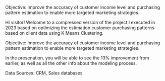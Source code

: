 Objective: Improve the accuracy of customer income level and purchasing pattern estimation to enable more targeted marketing strategies.

Hi visitor! Welcome to a compressed version of the project I executed in 2023 based on optimizing the estimation customer purchasing patterns based on client data using K Means Clustering.

Objective: Improve the accuracy of customer income level and purchasing pattern estimation to enable more targeted marketing strategies.

In the presenation, you will be able to see the 13% improvement from earlier, as well as all the other info about the modeling process.

Data Sources: CRM, Sales databases
